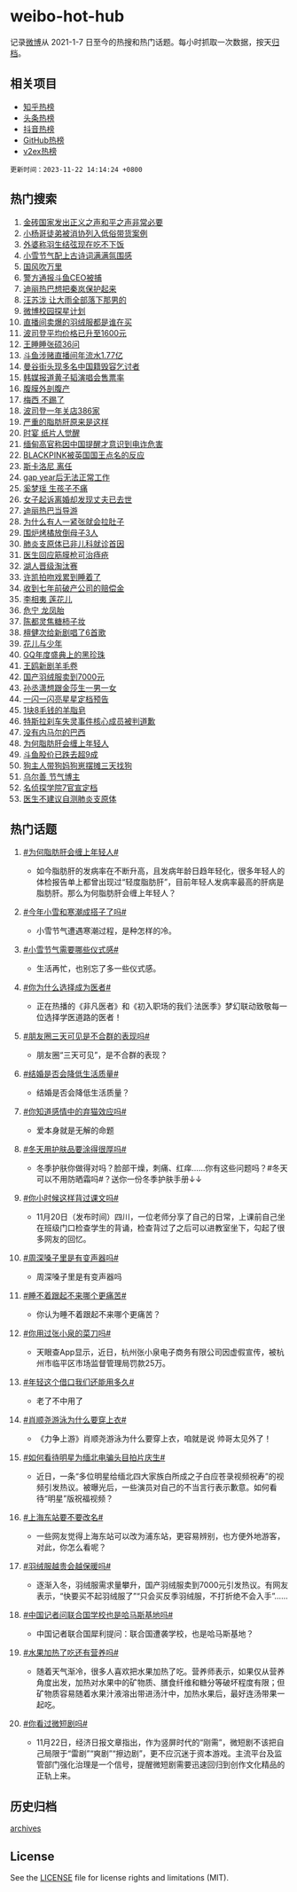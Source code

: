 # weibo-hot-hub

记录[微博](https://www.weibo.com)从 2021-1-7 日至今的热搜和热门话题。每小时抓取一次数据，按天[归档](archives)。

## 相关项目

- [知乎热榜](https://github.com/lonnyzhang423/zhihu-hot-hub)
- [头条热榜](https://github.com/lonnyzhang423/toutiao-hot-hub)
- [抖音热榜](https://github.com/lonnyzhang423/douyin-hot-hub)
- [GitHub热榜](https://github.com/lonnyzhang423/github-hot-hub)
- [v2ex热榜](https://github.com/lonnyzhang423/v2ex-hot-hub)


`更新时间：2023-11-22 14:14:24 +0800`

## 热门搜索

1. [金砖国家发出正义之声和平之声非常必要](https://m.weibo.cn/search?containerid=100103type%3D1%26t%3D10%26q%3D%23%E9%87%91%E7%A0%96%E5%9B%BD%E5%AE%B6%E5%8F%91%E5%87%BA%E6%AD%A3%E4%B9%89%E4%B9%8B%E5%A3%B0%E5%92%8C%E5%B9%B3%E4%B9%8B%E5%A3%B0%E9%9D%9E%E5%B8%B8%E5%BF%85%E8%A6%81%23&stream_entry_id=51&isnewpage=1&extparam=seat%3D1%26pos%3D0%26cate%3D10103%26dgr%3D0%26q%3D%2523%25E9%2587%2591%25E7%25A0%2596%25E5%259B%25BD%25E5%25AE%25B6%25E5%258F%2591%25E5%2587%25BA%25E6%25AD%25A3%25E4%25B9%2589%25E4%25B9%258B%25E5%25A3%25B0%25E5%2592%258C%25E5%25B9%25B3%25E4%25B9%258B%25E5%25A3%25B0%25E9%259D%259E%25E5%25B8%25B8%25E5%25BF%2585%25E8%25A6%2581%2523%26stream_entry_id%3D51%26filter_type%3Drealtimehot%26c_type%3D51%26display_time%3D1700633662%26pre_seqid%3D1700633662296021753111)
1. [小杨哥徒弟被消协列入低俗带货案例](https://m.weibo.cn/search?containerid=100103type%3D1%26t%3D10%26q%3D%23%E5%B0%8F%E6%9D%A8%E5%93%A5%E5%BE%92%E5%BC%9F%E8%A2%AB%E6%B6%88%E5%8D%8F%E5%88%97%E5%85%A5%E4%BD%8E%E4%BF%97%E5%B8%A6%E8%B4%A7%E6%A1%88%E4%BE%8B%23&stream_entry_id=31&isnewpage=1&extparam=seat%3D1%26lcate%3D5001%26dgr%3D0%26filter_type%3Drealtimehot%26band_rank%3D1%26flag%3D1%26q%3D%2523%25E5%25B0%258F%25E6%259D%25A8%25E5%2593%25A5%25E5%25BE%2592%25E5%25BC%259F%25E8%25A2%25AB%25E6%25B6%2588%25E5%258D%258F%25E5%2588%2597%25E5%2585%25A5%25E4%25BD%258E%25E4%25BF%2597%25E5%25B8%25A6%25E8%25B4%25A7%25E6%25A1%2588%25E4%25BE%258B%2523%26pos%3D0%26cate%3D5001%26stream_entry_id%3D31%26realpos%3D1%26c_type%3D31%26display_time%3D1700633662%26pre_seqid%3D1700633662296021753111)
1. [外婆称羽生结弦现在吃不下饭](https://m.weibo.cn/search?containerid=100103type%3D1%26t%3D10%26q%3D%23%E5%A4%96%E5%A9%86%E7%A7%B0%E7%BE%BD%E7%94%9F%E7%BB%93%E5%BC%A6%E7%8E%B0%E5%9C%A8%E5%90%83%E4%B8%8D%E4%B8%8B%E9%A5%AD%23&stream_entry_id=31&isnewpage=1&extparam=seat%3D1%26lcate%3D5001%26dgr%3D0%26filter_type%3Drealtimehot%26band_rank%3D2%26flag%3D1%26q%3D%2523%25E5%25A4%2596%25E5%25A9%2586%25E7%25A7%25B0%25E7%25BE%25BD%25E7%2594%259F%25E7%25BB%2593%25E5%25BC%25A6%25E7%258E%25B0%25E5%259C%25A8%25E5%2590%2583%25E4%25B8%258D%25E4%25B8%258B%25E9%25A5%25AD%2523%26pos%3D1%26cate%3D5001%26stream_entry_id%3D31%26realpos%3D2%26c_type%3D31%26display_time%3D1700633662%26pre_seqid%3D1700633662296021753111)
1. [小雪节气配上古诗词满满氛围感](https://m.weibo.cn/search?containerid=100103type%3D1%26t%3D10%26q%3D%23%E5%B0%8F%E9%9B%AA%E8%8A%82%E6%B0%94%E9%85%8D%E4%B8%8A%E5%8F%A4%E8%AF%97%E8%AF%8D%E6%BB%A1%E6%BB%A1%E6%B0%9B%E5%9B%B4%E6%84%9F%23&stream_entry_id=31&isnewpage=1&extparam=seat%3D1%26lcate%3D5001%26dgr%3D0%26filter_type%3Drealtimehot%26band_rank%3D3%26flag%3D0%26q%3D%2523%25E5%25B0%258F%25E9%259B%25AA%25E8%258A%2582%25E6%25B0%2594%25E9%2585%258D%25E4%25B8%258A%25E5%258F%25A4%25E8%25AF%2597%25E8%25AF%258D%25E6%25BB%25A1%25E6%25BB%25A1%25E6%25B0%259B%25E5%259B%25B4%25E6%2584%259F%2523%26pos%3D2%26cate%3D5001%26stream_entry_id%3D31%26realpos%3D3%26c_type%3D31%26display_time%3D1700633662%26pre_seqid%3D1700633662296021753111)
1. [国风吹万里](https://m.weibo.cn/search?containerid=100103type%3D1%26t%3D10%26q%3D%23%E5%9B%BD%E9%A3%8E%E5%90%B9%E4%B8%87%E9%87%8C%23&stream_entry_id=31&isnewpage=1&extparam=seat%3D1%26lcate%3D5001%26dgr%3D0%26band_rank%3D4%26q%3D%2523%25E5%259B%25BD%25E9%25A3%258E%25E5%2590%25B9%25E4%25B8%2587%25E9%2587%258C%2523%26is_ad_pos%3D1%26pos%3D3%26adid%3D212127%26cate%3D5001%26stream_entry_id%3D31%26filter_type%3Drealtimehot%26c_type%3D31%26display_time%3D1700633662%26pre_seqid%3D1700633662296021753111)
1. [警方通报斗鱼CEO被捕](https://m.weibo.cn/search?containerid=100103type%3D1%26t%3D10%26q%3D%23%E8%AD%A6%E6%96%B9%E9%80%9A%E6%8A%A5%E6%96%97%E9%B1%BCCEO%E8%A2%AB%E6%8D%95%23&stream_entry_id=31&isnewpage=1&extparam=seat%3D1%26lcate%3D5001%26dgr%3D0%26filter_type%3Drealtimehot%26band_rank%3D4%26flag%3D1%26q%3D%2523%25E8%25AD%25A6%25E6%2596%25B9%25E9%2580%259A%25E6%258A%25A5%25E6%2596%2597%25E9%25B1%25BCCEO%25E8%25A2%25AB%25E6%258D%2595%2523%26pos%3D4%26cate%3D5001%26stream_entry_id%3D31%26realpos%3D4%26c_type%3D31%26display_time%3D1700633662%26pre_seqid%3D1700633662296021753111)
1. [迪丽热巴想把秦岚保护起来](https://m.weibo.cn/search?containerid=100103type%3D1%26t%3D10%26q%3D%23%E8%BF%AA%E4%B8%BD%E7%83%AD%E5%B7%B4%E6%83%B3%E6%8A%8A%E7%A7%A6%E5%B2%9A%E4%BF%9D%E6%8A%A4%E8%B5%B7%E6%9D%A5%23&stream_entry_id=31&isnewpage=1&extparam=seat%3D1%26lcate%3D5001%26dgr%3D0%26filter_type%3Drealtimehot%26band_rank%3D5%26flag%3D1%26q%3D%2523%25E8%25BF%25AA%25E4%25B8%25BD%25E7%2583%25AD%25E5%25B7%25B4%25E6%2583%25B3%25E6%258A%258A%25E7%25A7%25A6%25E5%25B2%259A%25E4%25BF%259D%25E6%258A%25A4%25E8%25B5%25B7%25E6%259D%25A5%2523%26pos%3D5%26cate%3D5001%26stream_entry_id%3D31%26realpos%3D5%26c_type%3D31%26display_time%3D1700633662%26pre_seqid%3D1700633662296021753111)
1. [汪苏泷 让大雨全部落下那男的](https://m.weibo.cn/search?containerid=100103type%3D1%26t%3D10%26q%3D%E6%B1%AA%E8%8B%8F%E6%B3%B7+%E8%AE%A9%E5%A4%A7%E9%9B%A8%E5%85%A8%E9%83%A8%E8%90%BD%E4%B8%8B%E9%82%A3%E7%94%B7%E7%9A%84&stream_entry_id=31&isnewpage=1&extparam=seat%3D1%26lcate%3D5001%26dgr%3D0%26filter_type%3Drealtimehot%26band_rank%3D6%26flag%3D1%26q%3D%25E6%25B1%25AA%25E8%258B%258F%25E6%25B3%25B7%2520%25E8%25AE%25A9%25E5%25A4%25A7%25E9%259B%25A8%25E5%2585%25A8%25E9%2583%25A8%25E8%2590%25BD%25E4%25B8%258B%25E9%2582%25A3%25E7%2594%25B7%25E7%259A%2584%26pos%3D6%26cate%3D5001%26stream_entry_id%3D31%26realpos%3D6%26c_type%3D31%26display_time%3D1700633662%26pre_seqid%3D1700633662296021753111)
1. [微博校园探星计划](https://m.weibo.cn/search?containerid=100103type%3D1%26t%3D10%26q%3D%23%E5%BE%AE%E5%8D%9A%E6%A0%A1%E5%9B%AD%E6%8E%A2%E6%98%9F%E8%AE%A1%E5%88%92%23&stream_entry_id=31&isnewpage=1&extparam=seat%3D1%26lcate%3D5001%26dgr%3D0%26band_rank%3D7%26q%3D%2523%25E5%25BE%25AE%25E5%258D%259A%25E6%25A0%25A1%25E5%259B%25AD%25E6%258E%25A2%25E6%2598%259F%25E8%25AE%25A1%25E5%2588%2592%2523%26is_ad_pos%3D1%26pos%3D7%26adid%3D212168%26cate%3D5001%26stream_entry_id%3D31%26filter_type%3Drealtimehot%26c_type%3D31%26display_time%3D1700633662%26pre_seqid%3D1700633662296021753111)
1. [直播间卖爆的羽绒服都是谁在买](https://m.weibo.cn/search?containerid=100103type%3D1%26t%3D10%26q%3D%23%E7%9B%B4%E6%92%AD%E9%97%B4%E5%8D%96%E7%88%86%E7%9A%84%E7%BE%BD%E7%BB%92%E6%9C%8D%E9%83%BD%E6%98%AF%E8%B0%81%E5%9C%A8%E4%B9%B0%23&stream_entry_id=31&isnewpage=1&extparam=seat%3D1%26lcate%3D5001%26dgr%3D0%26filter_type%3Drealtimehot%26band_rank%3D7%26flag%3D1%26q%3D%2523%25E7%259B%25B4%25E6%2592%25AD%25E9%2597%25B4%25E5%258D%2596%25E7%2588%2586%25E7%259A%2584%25E7%25BE%25BD%25E7%25BB%2592%25E6%259C%258D%25E9%2583%25BD%25E6%2598%25AF%25E8%25B0%2581%25E5%259C%25A8%25E4%25B9%25B0%2523%26pos%3D8%26cate%3D5001%26stream_entry_id%3D31%26realpos%3D7%26c_type%3D31%26display_time%3D1700633662%26pre_seqid%3D1700633662296021753111)
1. [波司登平均价格已升至1600元](https://m.weibo.cn/search?containerid=100103type%3D1%26t%3D10%26q%3D%23%E6%B3%A2%E5%8F%B8%E7%99%BB%E5%B9%B3%E5%9D%87%E4%BB%B7%E6%A0%BC%E5%B7%B2%E5%8D%87%E8%87%B31600%E5%85%83%23&stream_entry_id=31&isnewpage=1&extparam=seat%3D1%26lcate%3D5001%26dgr%3D0%26filter_type%3Drealtimehot%26band_rank%3D8%26flag%3D0%26q%3D%2523%25E6%25B3%25A2%25E5%258F%25B8%25E7%2599%25BB%25E5%25B9%25B3%25E5%259D%2587%25E4%25BB%25B7%25E6%25A0%25BC%25E5%25B7%25B2%25E5%258D%2587%25E8%2587%25B31600%25E5%2585%2583%2523%26pos%3D9%26cate%3D5001%26stream_entry_id%3D31%26realpos%3D8%26c_type%3D31%26display_time%3D1700633662%26pre_seqid%3D1700633662296021753111)
1. [王睡睡张硕36问](https://m.weibo.cn/search?containerid=100103type%3D1%26t%3D10%26q%3D%E7%8E%8B%E7%9D%A1%E7%9D%A1%E5%BC%A0%E7%A1%9536%E9%97%AE&stream_entry_id=31&isnewpage=1&extparam=seat%3D1%26lcate%3D5001%26dgr%3D0%26filter_type%3Drealtimehot%26band_rank%3D9%26flag%3D1%26q%3D%25E7%258E%258B%25E7%259D%25A1%25E7%259D%25A1%25E5%25BC%25A0%25E7%25A1%259536%25E9%2597%25AE%26pos%3D10%26cate%3D5001%26stream_entry_id%3D31%26realpos%3D9%26c_type%3D31%26display_time%3D1700633662%26pre_seqid%3D1700633662296021753111)
1. [斗鱼涉赌直播间年流水1.77亿](https://m.weibo.cn/search?containerid=100103type%3D1%26t%3D10%26q%3D%23%E6%96%97%E9%B1%BC%E6%B6%89%E8%B5%8C%E7%9B%B4%E6%92%AD%E9%97%B4%E5%B9%B4%E6%B5%81%E6%B0%B41.77%E4%BA%BF%23&stream_entry_id=31&isnewpage=1&extparam=seat%3D1%26lcate%3D5001%26dgr%3D0%26filter_type%3Drealtimehot%26band_rank%3D10%26flag%3D0%26q%3D%2523%25E6%2596%2597%25E9%25B1%25BC%25E6%25B6%2589%25E8%25B5%258C%25E7%259B%25B4%25E6%2592%25AD%25E9%2597%25B4%25E5%25B9%25B4%25E6%25B5%2581%25E6%25B0%25B41.77%25E4%25BA%25BF%2523%26pos%3D11%26cate%3D5001%26stream_entry_id%3D31%26realpos%3D10%26c_type%3D31%26display_time%3D1700633662%26pre_seqid%3D1700633662296021753111)
1. [曼谷街头现多名中国籍毁容乞讨者](https://m.weibo.cn/search?containerid=100103type%3D1%26t%3D10%26q%3D%23%E6%9B%BC%E8%B0%B7%E8%A1%97%E5%A4%B4%E7%8E%B0%E5%A4%9A%E5%90%8D%E4%B8%AD%E5%9B%BD%E7%B1%8D%E6%AF%81%E5%AE%B9%E4%B9%9E%E8%AE%A8%E8%80%85%23&stream_entry_id=31&isnewpage=1&extparam=seat%3D1%26lcate%3D5001%26dgr%3D0%26filter_type%3Drealtimehot%26band_rank%3D11%26flag%3D2%26q%3D%2523%25E6%259B%25BC%25E8%25B0%25B7%25E8%25A1%2597%25E5%25A4%25B4%25E7%258E%25B0%25E5%25A4%259A%25E5%2590%258D%25E4%25B8%25AD%25E5%259B%25BD%25E7%25B1%258D%25E6%25AF%2581%25E5%25AE%25B9%25E4%25B9%259E%25E8%25AE%25A8%25E8%2580%2585%2523%26pos%3D12%26cate%3D5001%26stream_entry_id%3D31%26realpos%3D11%26c_type%3D31%26display_time%3D1700633662%26pre_seqid%3D1700633662296021753111)
1. [韩媒报道黄子韬演唱会售票率](https://m.weibo.cn/search?containerid=100103type%3D1%26t%3D10%26q%3D%23%E9%9F%A9%E5%AA%92%E6%8A%A5%E9%81%93%E9%BB%84%E5%AD%90%E9%9F%AC%E6%BC%94%E5%94%B1%E4%BC%9A%E5%94%AE%E7%A5%A8%E7%8E%87%23&stream_entry_id=31&isnewpage=1&extparam=seat%3D1%26lcate%3D5001%26dgr%3D0%26filter_type%3Drealtimehot%26band_rank%3D12%26flag%3D1%26q%3D%2523%25E9%259F%25A9%25E5%25AA%2592%25E6%258A%25A5%25E9%2581%2593%25E9%25BB%2584%25E5%25AD%2590%25E9%259F%25AC%25E6%25BC%2594%25E5%2594%25B1%25E4%25BC%259A%25E5%2594%25AE%25E7%25A5%25A8%25E7%258E%2587%2523%26pos%3D13%26cate%3D5001%26stream_entry_id%3D31%26realpos%3D12%26c_type%3D31%26display_time%3D1700633662%26pre_seqid%3D1700633662296021753111)
1. [腹膜外剖腹产](https://m.weibo.cn/search?containerid=100103type%3D1%26t%3D10%26q%3D%E8%85%B9%E8%86%9C%E5%A4%96%E5%89%96%E8%85%B9%E4%BA%A7&stream_entry_id=31&isnewpage=1&extparam=seat%3D1%26lcate%3D5001%26dgr%3D0%26filter_type%3Drealtimehot%26band_rank%3D13%26flag%3D1%26q%3D%25E8%2585%25B9%25E8%2586%259C%25E5%25A4%2596%25E5%2589%2596%25E8%2585%25B9%25E4%25BA%25A7%26pos%3D14%26cate%3D5001%26stream_entry_id%3D31%26realpos%3D13%26c_type%3D31%26display_time%3D1700633662%26pre_seqid%3D1700633662296021753111)
1. [梅西 不踢了](https://m.weibo.cn/search?containerid=100103type%3D1%26t%3D10%26q%3D%E6%A2%85%E8%A5%BF+%E4%B8%8D%E8%B8%A2%E4%BA%86&stream_entry_id=31&isnewpage=1&extparam=seat%3D1%26lcate%3D5001%26dgr%3D0%26filter_type%3Drealtimehot%26band_rank%3D14%26flag%3D0%26q%3D%25E6%25A2%2585%25E8%25A5%25BF%2520%25E4%25B8%258D%25E8%25B8%25A2%25E4%25BA%2586%26pos%3D15%26cate%3D5001%26stream_entry_id%3D31%26realpos%3D14%26c_type%3D31%26display_time%3D1700633662%26pre_seqid%3D1700633662296021753111)
1. [波司登一年关店386家](https://m.weibo.cn/search?containerid=100103type%3D1%26t%3D10%26q%3D%23%E6%B3%A2%E5%8F%B8%E7%99%BB%E4%B8%80%E5%B9%B4%E5%85%B3%E5%BA%97386%E5%AE%B6%23&stream_entry_id=31&isnewpage=1&extparam=seat%3D1%26lcate%3D5001%26dgr%3D0%26filter_type%3Drealtimehot%26band_rank%3D15%26flag%3D1%26q%3D%2523%25E6%25B3%25A2%25E5%258F%25B8%25E7%2599%25BB%25E4%25B8%2580%25E5%25B9%25B4%25E5%2585%25B3%25E5%25BA%2597386%25E5%25AE%25B6%2523%26pos%3D16%26cate%3D5001%26stream_entry_id%3D31%26realpos%3D15%26c_type%3D31%26display_time%3D1700633662%26pre_seqid%3D1700633662296021753111)
1. [严重的脂肪肝原来是这样](https://m.weibo.cn/search?containerid=100103type%3D1%26t%3D10%26q%3D%E4%B8%A5%E9%87%8D%E7%9A%84%E8%84%82%E8%82%AA%E8%82%9D%E5%8E%9F%E6%9D%A5%E6%98%AF%E8%BF%99%E6%A0%B7&stream_entry_id=31&isnewpage=1&extparam=seat%3D1%26lcate%3D5001%26dgr%3D0%26filter_type%3Drealtimehot%26band_rank%3D16%26flag%3D0%26q%3D%25E4%25B8%25A5%25E9%2587%258D%25E7%259A%2584%25E8%2584%2582%25E8%2582%25AA%25E8%2582%259D%25E5%258E%259F%25E6%259D%25A5%25E6%2598%25AF%25E8%25BF%2599%25E6%25A0%25B7%26pos%3D17%26cate%3D5001%26stream_entry_id%3D31%26realpos%3D16%26c_type%3D31%26display_time%3D1700633662%26pre_seqid%3D1700633662296021753111)
1. [时宴 纸片人觉醒](https://m.weibo.cn/search?containerid=100103type%3D1%26t%3D10%26q%3D%E6%97%B6%E5%AE%B4+%E7%BA%B8%E7%89%87%E4%BA%BA%E8%A7%89%E9%86%92&stream_entry_id=31&isnewpage=1&extparam=seat%3D1%26lcate%3D5001%26dgr%3D0%26filter_type%3Drealtimehot%26band_rank%3D17%26flag%3D1%26q%3D%25E6%2597%25B6%25E5%25AE%25B4%2520%25E7%25BA%25B8%25E7%2589%2587%25E4%25BA%25BA%25E8%25A7%2589%25E9%2586%2592%26pos%3D18%26cate%3D5001%26stream_entry_id%3D31%26realpos%3D17%26c_type%3D31%26display_time%3D1700633662%26pre_seqid%3D1700633662296021753111)
1. [缅甸高官称因中国提醒才意识到电诈危害](https://m.weibo.cn/search?containerid=100103type%3D1%26t%3D10%26q%3D%23%E7%BC%85%E7%94%B8%E9%AB%98%E5%AE%98%E7%A7%B0%E5%9B%A0%E4%B8%AD%E5%9B%BD%E6%8F%90%E9%86%92%E6%89%8D%E6%84%8F%E8%AF%86%E5%88%B0%E7%94%B5%E8%AF%88%E5%8D%B1%E5%AE%B3%23&stream_entry_id=31&isnewpage=1&extparam=seat%3D1%26lcate%3D5001%26dgr%3D0%26filter_type%3Drealtimehot%26band_rank%3D18%26flag%3D1%26q%3D%2523%25E7%25BC%2585%25E7%2594%25B8%25E9%25AB%2598%25E5%25AE%2598%25E7%25A7%25B0%25E5%259B%25A0%25E4%25B8%25AD%25E5%259B%25BD%25E6%258F%2590%25E9%2586%2592%25E6%2589%258D%25E6%2584%258F%25E8%25AF%2586%25E5%2588%25B0%25E7%2594%25B5%25E8%25AF%2588%25E5%258D%25B1%25E5%25AE%25B3%2523%26pos%3D19%26cate%3D5001%26stream_entry_id%3D31%26realpos%3D18%26c_type%3D31%26display_time%3D1700633662%26pre_seqid%3D1700633662296021753111)
1. [BLACKPINK被英国国王点名的反应](https://m.weibo.cn/search?containerid=100103type%3D1%26t%3D10%26q%3D%23BLACKPINK%E8%A2%AB%E8%8B%B1%E5%9B%BD%E5%9B%BD%E7%8E%8B%E7%82%B9%E5%90%8D%E7%9A%84%E5%8F%8D%E5%BA%94%23&stream_entry_id=31&isnewpage=1&extparam=seat%3D1%26lcate%3D5001%26dgr%3D0%26filter_type%3Drealtimehot%26band_rank%3D19%26flag%3D1%26q%3D%2523BLACKPINK%25E8%25A2%25AB%25E8%258B%25B1%25E5%259B%25BD%25E5%259B%25BD%25E7%258E%258B%25E7%2582%25B9%25E5%2590%258D%25E7%259A%2584%25E5%258F%258D%25E5%25BA%2594%2523%26pos%3D20%26cate%3D5001%26stream_entry_id%3D31%26realpos%3D19%26c_type%3D31%26display_time%3D1700633662%26pre_seqid%3D1700633662296021753111)
1. [斯卡洛尼 离任](https://m.weibo.cn/search?containerid=100103type%3D1%26t%3D10%26q%3D%E6%96%AF%E5%8D%A1%E6%B4%9B%E5%B0%BC+%E7%A6%BB%E4%BB%BB&stream_entry_id=31&isnewpage=1&extparam=seat%3D1%26lcate%3D5001%26dgr%3D0%26filter_type%3Drealtimehot%26band_rank%3D20%26flag%3D1%26q%3D%25E6%2596%25AF%25E5%258D%25A1%25E6%25B4%259B%25E5%25B0%25BC%2520%25E7%25A6%25BB%25E4%25BB%25BB%26pos%3D21%26cate%3D5001%26stream_entry_id%3D31%26realpos%3D20%26c_type%3D31%26display_time%3D1700633662%26pre_seqid%3D1700633662296021753111)
1. [gap year后无法正常工作](https://m.weibo.cn/search?containerid=100103type%3D1%26t%3D10%26q%3Dgap+year%E5%90%8E%E6%97%A0%E6%B3%95%E6%AD%A3%E5%B8%B8%E5%B7%A5%E4%BD%9C&stream_entry_id=31&isnewpage=1&extparam=seat%3D1%26lcate%3D5001%26dgr%3D0%26filter_type%3Drealtimehot%26band_rank%3D21%26flag%3D1%26q%3Dgap%2520year%25E5%2590%258E%25E6%2597%25A0%25E6%25B3%2595%25E6%25AD%25A3%25E5%25B8%25B8%25E5%25B7%25A5%25E4%25BD%259C%26pos%3D22%26cate%3D5001%26stream_entry_id%3D31%26realpos%3D21%26c_type%3D31%26display_time%3D1700633662%26pre_seqid%3D1700633662296021753111)
1. [奚梦瑶 生孩子不痛](https://m.weibo.cn/search?containerid=100103type%3D1%26t%3D10%26q%3D%E5%A5%9A%E6%A2%A6%E7%91%B6+%E7%94%9F%E5%AD%A9%E5%AD%90%E4%B8%8D%E7%97%9B&stream_entry_id=31&isnewpage=1&extparam=seat%3D1%26lcate%3D5001%26dgr%3D0%26filter_type%3Drealtimehot%26band_rank%3D22%26flag%3D0%26q%3D%25E5%25A5%259A%25E6%25A2%25A6%25E7%2591%25B6%2520%25E7%2594%259F%25E5%25AD%25A9%25E5%25AD%2590%25E4%25B8%258D%25E7%2597%259B%26pos%3D23%26cate%3D5001%26stream_entry_id%3D31%26realpos%3D22%26c_type%3D31%26display_time%3D1700633662%26pre_seqid%3D1700633662296021753111)
1. [女子起诉离婚却发现丈夫已去世](https://m.weibo.cn/search?containerid=100103type%3D1%26t%3D10%26q%3D%23%E5%A5%B3%E5%AD%90%E8%B5%B7%E8%AF%89%E7%A6%BB%E5%A9%9A%E5%8D%B4%E5%8F%91%E7%8E%B0%E4%B8%88%E5%A4%AB%E5%B7%B2%E5%8E%BB%E4%B8%96%23&stream_entry_id=31&isnewpage=1&extparam=seat%3D1%26lcate%3D5001%26dgr%3D0%26filter_type%3Drealtimehot%26band_rank%3D23%26flag%3D0%26q%3D%2523%25E5%25A5%25B3%25E5%25AD%2590%25E8%25B5%25B7%25E8%25AF%2589%25E7%25A6%25BB%25E5%25A9%259A%25E5%258D%25B4%25E5%258F%2591%25E7%258E%25B0%25E4%25B8%2588%25E5%25A4%25AB%25E5%25B7%25B2%25E5%258E%25BB%25E4%25B8%2596%2523%26pos%3D24%26cate%3D5001%26stream_entry_id%3D31%26realpos%3D23%26c_type%3D31%26display_time%3D1700633662%26pre_seqid%3D1700633662296021753111)
1. [迪丽热巴当导游](https://m.weibo.cn/search?containerid=100103type%3D1%26t%3D10%26q%3D%23%E8%BF%AA%E4%B8%BD%E7%83%AD%E5%B7%B4%E5%BD%93%E5%AF%BC%E6%B8%B8%23&stream_entry_id=31&isnewpage=1&extparam=seat%3D1%26lcate%3D5001%26dgr%3D0%26filter_type%3Drealtimehot%26band_rank%3D24%26flag%3D0%26q%3D%2523%25E8%25BF%25AA%25E4%25B8%25BD%25E7%2583%25AD%25E5%25B7%25B4%25E5%25BD%2593%25E5%25AF%25BC%25E6%25B8%25B8%2523%26pos%3D25%26cate%3D5001%26stream_entry_id%3D31%26realpos%3D24%26c_type%3D31%26display_time%3D1700633662%26pre_seqid%3D1700633662296021753111)
1. [为什么有人一紧张就会拉肚子](https://m.weibo.cn/search?containerid=100103type%3D1%26t%3D10%26q%3D%E4%B8%BA%E4%BB%80%E4%B9%88%E6%9C%89%E4%BA%BA%E4%B8%80%E7%B4%A7%E5%BC%A0%E5%B0%B1%E4%BC%9A%E6%8B%89%E8%82%9A%E5%AD%90&stream_entry_id=31&isnewpage=1&extparam=seat%3D1%26lcate%3D5001%26dgr%3D0%26filter_type%3Drealtimehot%26band_rank%3D25%26flag%3D1%26q%3D%25E4%25B8%25BA%25E4%25BB%2580%25E4%25B9%2588%25E6%259C%2589%25E4%25BA%25BA%25E4%25B8%2580%25E7%25B4%25A7%25E5%25BC%25A0%25E5%25B0%25B1%25E4%25BC%259A%25E6%258B%2589%25E8%2582%259A%25E5%25AD%2590%26pos%3D26%26cate%3D5001%26stream_entry_id%3D31%26realpos%3D25%26c_type%3D31%26display_time%3D1700633662%26pre_seqid%3D1700633662296021753111)
1. [围炉烤橘放倒母子3人](https://m.weibo.cn/search?containerid=100103type%3D1%26t%3D10%26q%3D%23%E5%9B%B4%E7%82%89%E7%83%A4%E6%A9%98%E6%94%BE%E5%80%92%E6%AF%8D%E5%AD%903%E4%BA%BA%23&stream_entry_id=31&isnewpage=1&extparam=seat%3D1%26lcate%3D5001%26dgr%3D0%26filter_type%3Drealtimehot%26band_rank%3D26%26flag%3D0%26q%3D%2523%25E5%259B%25B4%25E7%2582%2589%25E7%2583%25A4%25E6%25A9%2598%25E6%2594%25BE%25E5%2580%2592%25E6%25AF%258D%25E5%25AD%25903%25E4%25BA%25BA%2523%26pos%3D27%26cate%3D5001%26stream_entry_id%3D31%26realpos%3D26%26c_type%3D31%26display_time%3D1700633662%26pre_seqid%3D1700633662296021753111)
1. [肺炎支原体已非儿科就诊首因](https://m.weibo.cn/search?containerid=100103type%3D1%26t%3D10%26q%3D%23%E8%82%BA%E7%82%8E%E6%94%AF%E5%8E%9F%E4%BD%93%E5%B7%B2%E9%9D%9E%E5%84%BF%E7%A7%91%E5%B0%B1%E8%AF%8A%E9%A6%96%E5%9B%A0%23&stream_entry_id=31&isnewpage=1&extparam=seat%3D1%26lcate%3D5001%26dgr%3D0%26filter_type%3Drealtimehot%26band_rank%3D27%26flag%3D0%26q%3D%2523%25E8%2582%25BA%25E7%2582%258E%25E6%2594%25AF%25E5%258E%259F%25E4%25BD%2593%25E5%25B7%25B2%25E9%259D%259E%25E5%2584%25BF%25E7%25A7%2591%25E5%25B0%25B1%25E8%25AF%258A%25E9%25A6%2596%25E5%259B%25A0%2523%26pos%3D28%26cate%3D5001%26stream_entry_id%3D31%26realpos%3D27%26c_type%3D31%26display_time%3D1700633662%26pre_seqid%3D1700633662296021753111)
1. [医生回应筋膜枪可治痔疮](https://m.weibo.cn/search?containerid=100103type%3D1%26t%3D10%26q%3D%23%E5%8C%BB%E7%94%9F%E5%9B%9E%E5%BA%94%E7%AD%8B%E8%86%9C%E6%9E%AA%E5%8F%AF%E6%B2%BB%E7%97%94%E7%96%AE%23&stream_entry_id=31&isnewpage=1&extparam=seat%3D1%26lcate%3D5001%26dgr%3D0%26filter_type%3Drealtimehot%26band_rank%3D28%26flag%3D1%26q%3D%2523%25E5%258C%25BB%25E7%2594%259F%25E5%259B%259E%25E5%25BA%2594%25E7%25AD%258B%25E8%2586%259C%25E6%259E%25AA%25E5%258F%25AF%25E6%25B2%25BB%25E7%2597%2594%25E7%2596%25AE%2523%26pos%3D29%26cate%3D5001%26stream_entry_id%3D31%26realpos%3D28%26c_type%3D31%26display_time%3D1700633662%26pre_seqid%3D1700633662296021753111)
1. [湖人晋级淘汰赛](https://m.weibo.cn/search?containerid=100103type%3D1%26t%3D10%26q%3D%23%E6%B9%96%E4%BA%BA%E6%99%8B%E7%BA%A7%E6%B7%98%E6%B1%B0%E8%B5%9B%23&stream_entry_id=31&isnewpage=1&extparam=seat%3D1%26lcate%3D5001%26dgr%3D0%26filter_type%3Drealtimehot%26band_rank%3D29%26flag%3D1%26q%3D%2523%25E6%25B9%2596%25E4%25BA%25BA%25E6%2599%258B%25E7%25BA%25A7%25E6%25B7%2598%25E6%25B1%25B0%25E8%25B5%259B%2523%26pos%3D30%26cate%3D5001%26stream_entry_id%3D31%26realpos%3D29%26c_type%3D31%26display_time%3D1700633662%26pre_seqid%3D1700633662296021753111)
1. [许凯拍吻戏累到睡着了](https://m.weibo.cn/search?containerid=100103type%3D1%26t%3D10%26q%3D%23%E8%AE%B8%E5%87%AF%E6%8B%8D%E5%90%BB%E6%88%8F%E7%B4%AF%E5%88%B0%E7%9D%A1%E7%9D%80%E4%BA%86%23&stream_entry_id=31&isnewpage=1&extparam=seat%3D1%26lcate%3D5001%26dgr%3D0%26filter_type%3Drealtimehot%26band_rank%3D30%26flag%3D0%26q%3D%2523%25E8%25AE%25B8%25E5%2587%25AF%25E6%258B%258D%25E5%2590%25BB%25E6%2588%258F%25E7%25B4%25AF%25E5%2588%25B0%25E7%259D%25A1%25E7%259D%2580%25E4%25BA%2586%2523%26pos%3D31%26cate%3D5001%26stream_entry_id%3D31%26realpos%3D30%26c_type%3D31%26display_time%3D1700633662%26pre_seqid%3D1700633662296021753111)
1. [收到七年前破产公司的赔偿金](https://m.weibo.cn/search?containerid=100103type%3D1%26t%3D10%26q%3D%E6%94%B6%E5%88%B0%E4%B8%83%E5%B9%B4%E5%89%8D%E7%A0%B4%E4%BA%A7%E5%85%AC%E5%8F%B8%E7%9A%84%E8%B5%94%E5%81%BF%E9%87%91&stream_entry_id=31&isnewpage=1&extparam=seat%3D1%26lcate%3D5001%26dgr%3D0%26filter_type%3Drealtimehot%26band_rank%3D31%26flag%3D1%26q%3D%25E6%2594%25B6%25E5%2588%25B0%25E4%25B8%2583%25E5%25B9%25B4%25E5%2589%258D%25E7%25A0%25B4%25E4%25BA%25A7%25E5%2585%25AC%25E5%258F%25B8%25E7%259A%2584%25E8%25B5%2594%25E5%2581%25BF%25E9%2587%2591%26pos%3D32%26cate%3D5001%26stream_entry_id%3D31%26realpos%3D31%26c_type%3D31%26display_time%3D1700633662%26pre_seqid%3D1700633662296021753111)
1. [李相夷 莲花儿](https://m.weibo.cn/search?containerid=100103type%3D1%26t%3D10%26q%3D%E6%9D%8E%E7%9B%B8%E5%A4%B7+%E8%8E%B2%E8%8A%B1%E5%84%BF&stream_entry_id=31&isnewpage=1&extparam=seat%3D1%26lcate%3D5001%26dgr%3D0%26filter_type%3Drealtimehot%26band_rank%3D32%26flag%3D1%26q%3D%25E6%259D%258E%25E7%259B%25B8%25E5%25A4%25B7%2520%25E8%258E%25B2%25E8%258A%25B1%25E5%2584%25BF%26pos%3D33%26cate%3D5001%26stream_entry_id%3D31%26realpos%3D32%26c_type%3D31%26display_time%3D1700633662%26pre_seqid%3D1700633662296021753111)
1. [危宁 龙凤胎](https://m.weibo.cn/search?containerid=100103type%3D1%26t%3D10%26q%3D%E5%8D%B1%E5%AE%81+%E9%BE%99%E5%87%A4%E8%83%8E&stream_entry_id=31&isnewpage=1&extparam=seat%3D1%26lcate%3D5001%26dgr%3D0%26filter_type%3Drealtimehot%26band_rank%3D33%26flag%3D0%26q%3D%25E5%258D%25B1%25E5%25AE%2581%2520%25E9%25BE%2599%25E5%2587%25A4%25E8%2583%258E%26pos%3D34%26cate%3D5001%26stream_entry_id%3D31%26realpos%3D33%26c_type%3D31%26display_time%3D1700633662%26pre_seqid%3D1700633662296021753111)
1. [陈都灵焦糖柿子妆](https://m.weibo.cn/search?containerid=100103type%3D1%26t%3D10%26q%3D%23%E9%99%88%E9%83%BD%E7%81%B5%E7%84%A6%E7%B3%96%E6%9F%BF%E5%AD%90%E5%A6%86%23&stream_entry_id=31&isnewpage=1&extparam=seat%3D1%26lcate%3D5001%26dgr%3D0%26filter_type%3Drealtimehot%26band_rank%3D34%26flag%3D0%26q%3D%2523%25E9%2599%2588%25E9%2583%25BD%25E7%2581%25B5%25E7%2584%25A6%25E7%25B3%2596%25E6%259F%25BF%25E5%25AD%2590%25E5%25A6%2586%2523%26pos%3D35%26cate%3D5001%26stream_entry_id%3D31%26realpos%3D34%26c_type%3D31%26display_time%3D1700633662%26pre_seqid%3D1700633662296021753111)
1. [檀健次给新剧唱了6首歌](https://m.weibo.cn/search?containerid=100103type%3D1%26t%3D10%26q%3D%23%E6%AA%80%E5%81%A5%E6%AC%A1%E7%BB%99%E6%96%B0%E5%89%A7%E5%94%B1%E4%BA%866%E9%A6%96%E6%AD%8C%23&stream_entry_id=31&isnewpage=1&extparam=seat%3D1%26lcate%3D5001%26dgr%3D0%26filter_type%3Drealtimehot%26band_rank%3D35%26flag%3D1%26q%3D%2523%25E6%25AA%2580%25E5%2581%25A5%25E6%25AC%25A1%25E7%25BB%2599%25E6%2596%25B0%25E5%2589%25A7%25E5%2594%25B1%25E4%25BA%25866%25E9%25A6%2596%25E6%25AD%258C%2523%26pos%3D36%26cate%3D5001%26stream_entry_id%3D31%26realpos%3D35%26c_type%3D31%26display_time%3D1700633662%26pre_seqid%3D1700633662296021753111)
1. [花儿与少年](https://m.weibo.cn/search?containerid=100103type%3D1%26t%3D10%26q%3D%E8%8A%B1%E5%84%BF%E4%B8%8E%E5%B0%91%E5%B9%B4&stream_entry_id=31&isnewpage=1&extparam=seat%3D1%26lcate%3D5001%26dgr%3D0%26filter_type%3Drealtimehot%26band_rank%3D36%26flag%3D1%26q%3D%25E8%258A%25B1%25E5%2584%25BF%25E4%25B8%258E%25E5%25B0%2591%25E5%25B9%25B4%26pos%3D37%26cate%3D5001%26stream_entry_id%3D31%26realpos%3D36%26c_type%3D31%26display_time%3D1700633662%26pre_seqid%3D1700633662296021753111)
1. [GQ年度盛典上的黑珍珠](https://m.weibo.cn/search?containerid=100103type%3D1%26t%3D10%26q%3DGQ%E5%B9%B4%E5%BA%A6%E7%9B%9B%E5%85%B8%E4%B8%8A%E7%9A%84%E9%BB%91%E7%8F%8D%E7%8F%A0&stream_entry_id=31&isnewpage=1&extparam=seat%3D1%26lcate%3D5001%26dgr%3D0%26filter_type%3Drealtimehot%26band_rank%3D37%26flag%3D1%26q%3DGQ%25E5%25B9%25B4%25E5%25BA%25A6%25E7%259B%259B%25E5%2585%25B8%25E4%25B8%258A%25E7%259A%2584%25E9%25BB%2591%25E7%258F%258D%25E7%258F%25A0%26pos%3D38%26cate%3D5001%26stream_entry_id%3D31%26realpos%3D37%26c_type%3D31%26display_time%3D1700633662%26pre_seqid%3D1700633662296021753111)
1. [王鸥新剧羊毛卷](https://m.weibo.cn/search?containerid=100103type%3D1%26t%3D10%26q%3D%23%E7%8E%8B%E9%B8%A5%E6%96%B0%E5%89%A7%E7%BE%8A%E6%AF%9B%E5%8D%B7%23&stream_entry_id=31&isnewpage=1&extparam=seat%3D1%26lcate%3D5001%26dgr%3D0%26filter_type%3Drealtimehot%26band_rank%3D38%26flag%3D1%26q%3D%2523%25E7%258E%258B%25E9%25B8%25A5%25E6%2596%25B0%25E5%2589%25A7%25E7%25BE%258A%25E6%25AF%259B%25E5%258D%25B7%2523%26pos%3D39%26cate%3D5001%26stream_entry_id%3D31%26realpos%3D38%26c_type%3D31%26display_time%3D1700633662%26pre_seqid%3D1700633662296021753111)
1. [国产羽绒服卖到7000元](https://m.weibo.cn/search?containerid=100103type%3D1%26t%3D10%26q%3D%23%E5%9B%BD%E4%BA%A7%E7%BE%BD%E7%BB%92%E6%9C%8D%E5%8D%96%E5%88%B07000%E5%85%83%23&stream_entry_id=31&isnewpage=1&extparam=seat%3D1%26lcate%3D5001%26dgr%3D0%26filter_type%3Drealtimehot%26band_rank%3D39%26flag%3D0%26q%3D%2523%25E5%259B%25BD%25E4%25BA%25A7%25E7%25BE%25BD%25E7%25BB%2592%25E6%259C%258D%25E5%258D%2596%25E5%2588%25B07000%25E5%2585%2583%2523%26pos%3D40%26cate%3D5001%26stream_entry_id%3D31%26realpos%3D39%26c_type%3D31%26display_time%3D1700633662%26pre_seqid%3D1700633662296021753111)
1. [孙丞潇想跟金莎生一男一女](https://m.weibo.cn/search?containerid=100103type%3D1%26t%3D10%26q%3D%23%E5%AD%99%E4%B8%9E%E6%BD%87%E6%83%B3%E8%B7%9F%E9%87%91%E8%8E%8E%E7%94%9F%E4%B8%80%E7%94%B7%E4%B8%80%E5%A5%B3%23&stream_entry_id=31&isnewpage=1&extparam=seat%3D1%26lcate%3D5001%26dgr%3D0%26filter_type%3Drealtimehot%26band_rank%3D40%26flag%3D1%26q%3D%2523%25E5%25AD%2599%25E4%25B8%259E%25E6%25BD%2587%25E6%2583%25B3%25E8%25B7%259F%25E9%2587%2591%25E8%258E%258E%25E7%2594%259F%25E4%25B8%2580%25E7%2594%25B7%25E4%25B8%2580%25E5%25A5%25B3%2523%26pos%3D41%26cate%3D5001%26stream_entry_id%3D31%26realpos%3D40%26c_type%3D31%26display_time%3D1700633662%26pre_seqid%3D1700633662296021753111)
1. [一闪一闪亮星星定档预告](https://m.weibo.cn/search?containerid=100103type%3D1%26t%3D10%26q%3D%23%E4%B8%80%E9%97%AA%E4%B8%80%E9%97%AA%E4%BA%AE%E6%98%9F%E6%98%9F%E5%AE%9A%E6%A1%A3%E9%A2%84%E5%91%8A%23&stream_entry_id=31&isnewpage=1&extparam=seat%3D1%26lcate%3D5001%26dgr%3D0%26filter_type%3Drealtimehot%26band_rank%3D41%26flag%3D0%26q%3D%2523%25E4%25B8%2580%25E9%2597%25AA%25E4%25B8%2580%25E9%2597%25AA%25E4%25BA%25AE%25E6%2598%259F%25E6%2598%259F%25E5%25AE%259A%25E6%25A1%25A3%25E9%25A2%2584%25E5%2591%258A%2523%26pos%3D42%26cate%3D5001%26stream_entry_id%3D31%26realpos%3D41%26c_type%3D31%26display_time%3D1700633662%26pre_seqid%3D1700633662296021753111)
1. [1块8毛钱的羊脂皂](https://m.weibo.cn/search?containerid=100103type%3D1%26t%3D10%26q%3D%231%E5%9D%978%E6%AF%9B%E9%92%B1%E7%9A%84%E7%BE%8A%E8%84%82%E7%9A%82%23&stream_entry_id=31&isnewpage=1&extparam=seat%3D1%26lcate%3D5001%26dgr%3D0%26filter_type%3Drealtimehot%26band_rank%3D42%26flag%3D0%26q%3D%25231%25E5%259D%25978%25E6%25AF%259B%25E9%2592%25B1%25E7%259A%2584%25E7%25BE%258A%25E8%2584%2582%25E7%259A%2582%2523%26pos%3D43%26cate%3D5001%26stream_entry_id%3D31%26realpos%3D42%26c_type%3D31%26display_time%3D1700633662%26pre_seqid%3D1700633662296021753111)
1. [特斯拉刹车失灵事件核心成员被判道歉](https://m.weibo.cn/search?containerid=100103type%3D1%26t%3D10%26q%3D%23%E7%89%B9%E6%96%AF%E6%8B%89%E5%88%B9%E8%BD%A6%E5%A4%B1%E7%81%B5%E4%BA%8B%E4%BB%B6%E6%A0%B8%E5%BF%83%E6%88%90%E5%91%98%E8%A2%AB%E5%88%A4%E9%81%93%E6%AD%89%23&stream_entry_id=31&isnewpage=1&extparam=seat%3D1%26lcate%3D5001%26dgr%3D0%26filter_type%3Drealtimehot%26band_rank%3D43%26flag%3D0%26q%3D%2523%25E7%2589%25B9%25E6%2596%25AF%25E6%258B%2589%25E5%2588%25B9%25E8%25BD%25A6%25E5%25A4%25B1%25E7%2581%25B5%25E4%25BA%258B%25E4%25BB%25B6%25E6%25A0%25B8%25E5%25BF%2583%25E6%2588%2590%25E5%2591%2598%25E8%25A2%25AB%25E5%2588%25A4%25E9%2581%2593%25E6%25AD%2589%2523%26pos%3D44%26cate%3D5001%26stream_entry_id%3D31%26realpos%3D43%26c_type%3D31%26display_time%3D1700633662%26pre_seqid%3D1700633662296021753111)
1. [没有内马尔的巴西](https://m.weibo.cn/search?containerid=100103type%3D1%26t%3D10%26q%3D%E6%B2%A1%E6%9C%89%E5%86%85%E9%A9%AC%E5%B0%94%E7%9A%84%E5%B7%B4%E8%A5%BF&stream_entry_id=31&isnewpage=1&extparam=seat%3D1%26lcate%3D5001%26dgr%3D0%26filter_type%3Drealtimehot%26band_rank%3D44%26flag%3D1%26q%3D%25E6%25B2%25A1%25E6%259C%2589%25E5%2586%2585%25E9%25A9%25AC%25E5%25B0%2594%25E7%259A%2584%25E5%25B7%25B4%25E8%25A5%25BF%26pos%3D45%26cate%3D5001%26stream_entry_id%3D31%26realpos%3D44%26c_type%3D31%26display_time%3D1700633662%26pre_seqid%3D1700633662296021753111)
1. [为何脂肪肝会缠上年轻人](https://m.weibo.cn/search?containerid=100103type%3D1%26t%3D10%26q%3D%23%E4%B8%BA%E4%BD%95%E8%84%82%E8%82%AA%E8%82%9D%E4%BC%9A%E7%BC%A0%E4%B8%8A%E5%B9%B4%E8%BD%BB%E4%BA%BA%23&stream_entry_id=31&isnewpage=1&extparam=seat%3D1%26lcate%3D5001%26dgr%3D0%26filter_type%3Drealtimehot%26band_rank%3D45%26flag%3D1%26q%3D%2523%25E4%25B8%25BA%25E4%25BD%2595%25E8%2584%2582%25E8%2582%25AA%25E8%2582%259D%25E4%25BC%259A%25E7%25BC%25A0%25E4%25B8%258A%25E5%25B9%25B4%25E8%25BD%25BB%25E4%25BA%25BA%2523%26pos%3D46%26cate%3D5001%26stream_entry_id%3D31%26realpos%3D45%26c_type%3D31%26display_time%3D1700633662%26pre_seqid%3D1700633662296021753111)
1. [斗鱼股价已跌去超9成](https://m.weibo.cn/search?containerid=100103type%3D1%26t%3D10%26q%3D%23%E6%96%97%E9%B1%BC%E8%82%A1%E4%BB%B7%E5%B7%B2%E8%B7%8C%E5%8E%BB%E8%B6%859%E6%88%90%23&stream_entry_id=31&isnewpage=1&extparam=seat%3D1%26lcate%3D5001%26dgr%3D0%26filter_type%3Drealtimehot%26band_rank%3D46%26flag%3D0%26q%3D%2523%25E6%2596%2597%25E9%25B1%25BC%25E8%2582%25A1%25E4%25BB%25B7%25E5%25B7%25B2%25E8%25B7%258C%25E5%258E%25BB%25E8%25B6%25859%25E6%2588%2590%2523%26pos%3D47%26cate%3D5001%26stream_entry_id%3D31%26realpos%3D46%26c_type%3D31%26display_time%3D1700633662%26pre_seqid%3D1700633662296021753111)
1. [狗主人带狗妈狗崽摆摊三天找狗](https://m.weibo.cn/search?containerid=100103type%3D1%26t%3D10%26q%3D%23%E7%8B%97%E4%B8%BB%E4%BA%BA%E5%B8%A6%E7%8B%97%E5%A6%88%E7%8B%97%E5%B4%BD%E6%91%86%E6%91%8A%E4%B8%89%E5%A4%A9%E6%89%BE%E7%8B%97%23&stream_entry_id=31&isnewpage=1&extparam=seat%3D1%26lcate%3D5001%26dgr%3D0%26filter_type%3Drealtimehot%26band_rank%3D47%26flag%3D0%26q%3D%2523%25E7%258B%2597%25E4%25B8%25BB%25E4%25BA%25BA%25E5%25B8%25A6%25E7%258B%2597%25E5%25A6%2588%25E7%258B%2597%25E5%25B4%25BD%25E6%2591%2586%25E6%2591%258A%25E4%25B8%2589%25E5%25A4%25A9%25E6%2589%25BE%25E7%258B%2597%2523%26pos%3D48%26cate%3D5001%26stream_entry_id%3D31%26realpos%3D47%26c_type%3D31%26display_time%3D1700633662%26pre_seqid%3D1700633662296021753111)
1. [乌尔善 节气博主](https://m.weibo.cn/search?containerid=100103type%3D1%26t%3D10%26q%3D%E4%B9%8C%E5%B0%94%E5%96%84+%E8%8A%82%E6%B0%94%E5%8D%9A%E4%B8%BB&stream_entry_id=31&isnewpage=1&extparam=seat%3D1%26lcate%3D5001%26dgr%3D0%26filter_type%3Drealtimehot%26band_rank%3D48%26flag%3D0%26q%3D%25E4%25B9%258C%25E5%25B0%2594%25E5%2596%2584%2520%25E8%258A%2582%25E6%25B0%2594%25E5%258D%259A%25E4%25B8%25BB%26pos%3D49%26cate%3D5001%26stream_entry_id%3D31%26realpos%3D48%26c_type%3D31%26display_time%3D1700633662%26pre_seqid%3D1700633662296021753111)
1. [名侦探学院7官宣定档](https://m.weibo.cn/search?containerid=100103type%3D1%26t%3D10%26q%3D%23%E5%90%8D%E4%BE%A6%E6%8E%A2%E5%AD%A6%E9%99%A27%E5%AE%98%E5%AE%A3%E5%AE%9A%E6%A1%A3%23&stream_entry_id=31&isnewpage=1&extparam=seat%3D1%26lcate%3D5001%26dgr%3D0%26filter_type%3Drealtimehot%26band_rank%3D49%26flag%3D0%26q%3D%2523%25E5%2590%258D%25E4%25BE%25A6%25E6%258E%25A2%25E5%25AD%25A6%25E9%2599%25A27%25E5%25AE%2598%25E5%25AE%25A3%25E5%25AE%259A%25E6%25A1%25A3%2523%26pos%3D50%26cate%3D5001%26stream_entry_id%3D31%26realpos%3D49%26c_type%3D31%26display_time%3D1700633662%26pre_seqid%3D1700633662296021753111)
1. [医生不建议自测肺炎支原体](https://m.weibo.cn/search?containerid=100103type%3D1%26t%3D10%26q%3D%23%E5%8C%BB%E7%94%9F%E4%B8%8D%E5%BB%BA%E8%AE%AE%E8%87%AA%E6%B5%8B%E8%82%BA%E7%82%8E%E6%94%AF%E5%8E%9F%E4%BD%93%23&stream_entry_id=31&isnewpage=1&extparam=seat%3D1%26lcate%3D5001%26dgr%3D0%26filter_type%3Drealtimehot%26band_rank%3D50%26flag%3D1%26q%3D%2523%25E5%258C%25BB%25E7%2594%259F%25E4%25B8%258D%25E5%25BB%25BA%25E8%25AE%25AE%25E8%2587%25AA%25E6%25B5%258B%25E8%2582%25BA%25E7%2582%258E%25E6%2594%25AF%25E5%258E%259F%25E4%25BD%2593%2523%26pos%3D51%26cate%3D5001%26stream_entry_id%3D31%26realpos%3D50%26c_type%3D31%26display_time%3D1700633662%26pre_seqid%3D1700633662296021753111)

## 热门话题

1. [#为何脂肪肝会缠上年轻人#](https://m.weibo.cn/search?containerid=231522type%3D1%26t%3D10%26q%3D%23%E4%B8%BA%E4%BD%95%E8%84%82%E8%82%AA%E8%82%9D%E4%BC%9A%E7%BC%A0%E4%B8%8A%E5%B9%B4%E8%BD%BB%E4%BA%BA%23&stream_entry_id=128&isnewpage=1&extparam=seat%3D1%26lcate%3D5004%26unitid%3D1700628779059%26cate%3D5004%26c_type%3D128%26pos%3D1-0-0%26dgr%3D0%26display_time%3D1700633664%26pre_seqid%3D1700633664422015662193)
    - 如今脂肪肝的发病率在不断升高，且发病年龄日趋年轻化，很多年轻人的体检报告单上都曾出现过“轻度脂肪肝”，目前年轻人发病率最高的肝病是脂肪肝。那么为何脂肪肝会缠上年轻人？

1. [#今年小雪和寒潮成搭子了吗#](https://m.weibo.cn/search?containerid=231522type%3D1%26t%3D10%26q%3D%23%E4%BB%8A%E5%B9%B4%E5%B0%8F%E9%9B%AA%E5%92%8C%E5%AF%92%E6%BD%AE%E6%88%90%E6%90%AD%E5%AD%90%E4%BA%86%E5%90%97%23&stream_entry_id=128&isnewpage=1&extparam=seat%3D1%26lcate%3D5004%26unitid%3D1700612538748%26cate%3D5004%26c_type%3D128%26pos%3D1-0-1%26dgr%3D0%26display_time%3D1700633664%26pre_seqid%3D1700633664422015662193)
    - 小雪节气遭遇寒潮过程，是种怎样的冷。

1. [#小雪节气需要哪些仪式感#](https://m.weibo.cn/search?containerid=231522type%3D1%26t%3D10%26q%3D%23%E5%B0%8F%E9%9B%AA%E8%8A%82%E6%B0%94%E9%9C%80%E8%A6%81%E5%93%AA%E4%BA%9B%E4%BB%AA%E5%BC%8F%E6%84%9F%23&stream_entry_id=128&isnewpage=1&extparam=seat%3D1%26lcate%3D5004%26unitid%3D1700624861991%26cate%3D5004%26c_type%3D128%26pos%3D1-0-2%26dgr%3D0%26display_time%3D1700633664%26pre_seqid%3D1700633664422015662193)
    - 生活再忙，也别忘了多一些仪式感。

1. [#你为什么选择成为医者#](https://m.weibo.cn/search?containerid=231522type%3D1%26t%3D10%26q%3D%23%E4%BD%A0%E4%B8%BA%E4%BB%80%E4%B9%88%E9%80%89%E6%8B%A9%E6%88%90%E4%B8%BA%E5%8C%BB%E8%80%85%23&stream_entry_id=128&isnewpage=1&extparam=seat%3D1%26lcate%3D5004%26unitid%3D1700632064867%26cate%3D5004%26c_type%3D128%26pos%3D1-0-3%26dgr%3D0%26display_time%3D1700633664%26pre_seqid%3D1700633664422015662193)
    - 正在热播的《非凡医者》和《初入职场的我们·法医季》梦幻联动致敬每一位选择学医道路的医者！

1. [#朋友圈三天可见是不合群的表现吗#](https://m.weibo.cn/search?containerid=231522type%3D1%26t%3D10%26q%3D%23%E6%9C%8B%E5%8F%8B%E5%9C%88%E4%B8%89%E5%A4%A9%E5%8F%AF%E8%A7%81%E6%98%AF%E4%B8%8D%E5%90%88%E7%BE%A4%E7%9A%84%E8%A1%A8%E7%8E%B0%E5%90%97%23&stream_entry_id=128&isnewpage=1&extparam=seat%3D1%26lcate%3D5004%26unitid%3D1700535746224%26cate%3D5004%26c_type%3D128%26pos%3D1-0-4%26dgr%3D0%26display_time%3D1700633664%26pre_seqid%3D1700633664422015662193)
    - 朋友圈“三天可见”，是不合群的表现？

1. [#结婚是否会降低生活质量#](https://m.weibo.cn/search?containerid=231522type%3D1%26t%3D10%26q%3D%23%E7%BB%93%E5%A9%9A%E6%98%AF%E5%90%A6%E4%BC%9A%E9%99%8D%E4%BD%8E%E7%94%9F%E6%B4%BB%E8%B4%A8%E9%87%8F%23&stream_entry_id=128&isnewpage=1&extparam=seat%3D1%26lcate%3D5004%26unitid%3D1700461334683%26cate%3D5004%26c_type%3D128%26pos%3D1-0-5%26dgr%3D0%26display_time%3D1700633664%26pre_seqid%3D1700633664422015662193)
    - 结婚是否会降低生活质量？

1. [#你知道感情中的弃猫效应吗#](https://m.weibo.cn/search?containerid=231522type%3D1%26t%3D10%26q%3D%23%E4%BD%A0%E7%9F%A5%E9%81%93%E6%84%9F%E6%83%85%E4%B8%AD%E7%9A%84%E5%BC%83%E7%8C%AB%E6%95%88%E5%BA%94%E5%90%97%23&stream_entry_id=128&isnewpage=1&extparam=seat%3D1%26lcate%3D5004%26unitid%3D1700485067181%26cate%3D5004%26c_type%3D128%26pos%3D1-0-6%26dgr%3D0%26display_time%3D1700633664%26pre_seqid%3D1700633664422015662193)
    - 爱本身就是无解的命题

1. [#冬天用护肤品要涂得很厚吗#](https://m.weibo.cn/search?containerid=231522type%3D1%26t%3D10%26q%3D%23%E5%86%AC%E5%A4%A9%E7%94%A8%E6%8A%A4%E8%82%A4%E5%93%81%E8%A6%81%E6%B6%82%E5%BE%97%E5%BE%88%E5%8E%9A%E5%90%97%23&stream_entry_id=128&isnewpage=1&extparam=seat%3D1%26lcate%3D5004%26unitid%3D1700551691021%26cate%3D5004%26c_type%3D128%26pos%3D1-0-7%26dgr%3D0%26display_time%3D1700633664%26pre_seqid%3D1700633664422015662193)
    - 冬季护肤你做得对吗？脸部干燥，刺痛、红痒……你有这些问题吗？#冬天可以不用防晒霜吗#？送你一份冬季护肤手册↓↓

1. [#你小时候这样背过课文吗#](https://m.weibo.cn/search?containerid=231522type%3D1%26t%3D10%26q%3D%23%E4%BD%A0%E5%B0%8F%E6%97%B6%E5%80%99%E8%BF%99%E6%A0%B7%E8%83%8C%E8%BF%87%E8%AF%BE%E6%96%87%E5%90%97%23&stream_entry_id=128&isnewpage=1&extparam=seat%3D1%26lcate%3D5004%26unitid%3D1700631466759%26cate%3D5004%26c_type%3D128%26pos%3D1-0-8%26dgr%3D0%26display_time%3D1700633664%26pre_seqid%3D1700633664422015662193)
    - 11月20日（发布时间）四川，一位老师分享了自己的日常，上课前自己坐在班级门口检查学生的背诵，检查背过了之后可以进教室坐下，勾起了很多网友的回忆。

1. [#周深嗓子里是有变声器吗#](https://m.weibo.cn/search?containerid=231522type%3D1%26t%3D10%26q%3D%23%E5%91%A8%E6%B7%B1%E5%97%93%E5%AD%90%E9%87%8C%E6%98%AF%E6%9C%89%E5%8F%98%E5%A3%B0%E5%99%A8%E5%90%97%23&stream_entry_id=128&isnewpage=1&extparam=seat%3D1%26lcate%3D5004%26unitid%3D1700461349875%26cate%3D5004%26c_type%3D128%26pos%3D1-0-9%26dgr%3D0%26display_time%3D1700633664%26pre_seqid%3D1700633664422015662193)
    - 周深嗓子里是有变声器吗

1. [#睡不着跟起不来哪个更痛苦#](https://m.weibo.cn/search?containerid=231522type%3D1%26t%3D10%26q%3D%23%E7%9D%A1%E4%B8%8D%E7%9D%80%E8%B7%9F%E8%B5%B7%E4%B8%8D%E6%9D%A5%E5%93%AA%E4%B8%AA%E6%9B%B4%E7%97%9B%E8%8B%A6%23&stream_entry_id=128&isnewpage=1&extparam=seat%3D1%26lcate%3D5004%26unitid%3D1700538478760%26cate%3D5004%26c_type%3D128%26pos%3D1-0-10%26dgr%3D0%26display_time%3D1700633664%26pre_seqid%3D1700633664422015662193)
    - 你认为睡不着跟起不来哪个更痛苦？

1. [#你用过张小泉的菜刀吗#](https://m.weibo.cn/search?containerid=231522type%3D1%26t%3D10%26q%3D%23%E4%BD%A0%E7%94%A8%E8%BF%87%E5%BC%A0%E5%B0%8F%E6%B3%89%E7%9A%84%E8%8F%9C%E5%88%80%E5%90%97%23&stream_entry_id=128&isnewpage=1&extparam=seat%3D1%26lcate%3D5004%26unitid%3D1700623661824%26cate%3D5004%26c_type%3D128%26pos%3D1-0-11%26dgr%3D0%26display_time%3D1700633664%26pre_seqid%3D1700633664422015662193)
    - 天眼查App显示，近日，杭州张小泉电子商务有限公司因虚假宣传，被杭州市临平区市场监督管理局罚款25万。

1. [#年轻这个借口我们还能用多久#](https://m.weibo.cn/search?containerid=231522type%3D1%26t%3D10%26q%3D%23%E5%B9%B4%E8%BD%BB%E8%BF%99%E4%B8%AA%E5%80%9F%E5%8F%A3%E6%88%91%E4%BB%AC%E8%BF%98%E8%83%BD%E7%94%A8%E5%A4%9A%E4%B9%85%23&stream_entry_id=128&isnewpage=1&extparam=seat%3D1%26lcate%3D5004%26unitid%3D1700564263376%26cate%3D5004%26c_type%3D128%26pos%3D1-0-12%26dgr%3D0%26display_time%3D1700633664%26pre_seqid%3D1700633664422015662193)
    - 老了不中用了

1. [#肖顺尧游泳为什么要穿上衣#](https://m.weibo.cn/search?containerid=231522type%3D1%26t%3D10%26q%3D%23%E8%82%96%E9%A1%BA%E5%B0%A7%E6%B8%B8%E6%B3%B3%E4%B8%BA%E4%BB%80%E4%B9%88%E8%A6%81%E7%A9%BF%E4%B8%8A%E8%A1%A3%23&stream_entry_id=128&isnewpage=1&extparam=seat%3D1%26lcate%3D5004%26unitid%3D1700485952478%26cate%3D5004%26c_type%3D128%26pos%3D1-0-13%26dgr%3D0%26display_time%3D1700633664%26pre_seqid%3D1700633664422015662193)
    - 《力争上游》肖顺尧游泳为什么要穿上衣，咱就是说 帅哥太见外了！

1. [#如何看待明星为缅北电骗头目拍片庆生#](https://m.weibo.cn/search?containerid=231522type%3D1%26t%3D10%26q%3D%23%E5%A6%82%E4%BD%95%E7%9C%8B%E5%BE%85%E6%98%8E%E6%98%9F%E4%B8%BA%E7%BC%85%E5%8C%97%E7%94%B5%E9%AA%97%E5%A4%B4%E7%9B%AE%E6%8B%8D%E7%89%87%E5%BA%86%E7%94%9F%23&stream_entry_id=128&isnewpage=1&extparam=seat%3D1%26lcate%3D5004%26unitid%3D1700553783588%26cate%3D5004%26c_type%3D128%26pos%3D1-0-14%26dgr%3D0%26display_time%3D1700633664%26pre_seqid%3D1700633664422015662193)
    - 近日，一条“多位明星给缅北四大家族白所成之子白应苍录视频祝寿”的视频引发热议。被曝光后，一些演员对自己的不当言行表示歉意。如何看待“明星”版祝福视频？

1. [#上海东站要不要改名#](https://m.weibo.cn/search?containerid=231522type%3D1%26t%3D10%26q%3D%23%E4%B8%8A%E6%B5%B7%E4%B8%9C%E7%AB%99%E8%A6%81%E4%B8%8D%E8%A6%81%E6%94%B9%E5%90%8D%23&stream_entry_id=128&isnewpage=1&extparam=seat%3D1%26lcate%3D5004%26unitid%3D1700633565032%26cate%3D5004%26c_type%3D128%26pos%3D1-0-15%26dgr%3D0%26display_time%3D1700633664%26pre_seqid%3D1700633664422015662193)
    - 一些网友觉得上海东站可以改为浦东站，更容易辨别，也方便外地游客，对此，你怎么看呢？

1. [#羽绒服越贵会越保暖吗#](https://m.weibo.cn/search?containerid=231522type%3D1%26t%3D10%26q%3D%23%E7%BE%BD%E7%BB%92%E6%9C%8D%E8%B6%8A%E8%B4%B5%E4%BC%9A%E8%B6%8A%E4%BF%9D%E6%9A%96%E5%90%97%23&stream_entry_id=128&isnewpage=1&extparam=seat%3D1%26lcate%3D5004%26unitid%3D1700632350032%26cate%3D5004%26c_type%3D128%26pos%3D1-0-16%26dgr%3D0%26display_time%3D1700633664%26pre_seqid%3D1700633664422015662193)
    - 逐渐入冬，羽绒服需求量攀升，国产羽绒服卖到7000元引发热议。有网友表示，“快要买不起羽绒服了”“只会买反季羽绒服，不打折绝不会入手”……

1. [#中国记者问联合国学校也是哈马斯基地吗#](https://m.weibo.cn/search?containerid=231522type%3D1%26t%3D10%26q%3D%23%E4%B8%AD%E5%9B%BD%E8%AE%B0%E8%80%85%E9%97%AE%E8%81%94%E5%90%88%E5%9B%BD%E5%AD%A6%E6%A0%A1%E4%B9%9F%E6%98%AF%E5%93%88%E9%A9%AC%E6%96%AF%E5%9F%BA%E5%9C%B0%E5%90%97%23&stream_entry_id=128&isnewpage=1&extparam=seat%3D1%26lcate%3D5004%26unitid%3D1700631480678%26cate%3D5004%26c_type%3D128%26pos%3D1-0-17%26dgr%3D0%26display_time%3D1700633664%26pre_seqid%3D1700633664422015662193)
    - 中国记者联合国犀利提问：联合国遭袭学校，也是哈马斯基地？

1. [#水果加热了吃还有营养吗#](https://m.weibo.cn/search?containerid=231522type%3D1%26t%3D10%26q%3D%23%E6%B0%B4%E6%9E%9C%E5%8A%A0%E7%83%AD%E4%BA%86%E5%90%83%E8%BF%98%E6%9C%89%E8%90%A5%E5%85%BB%E5%90%97%23&stream_entry_id=128&isnewpage=1&extparam=seat%3D1%26lcate%3D5004%26unitid%3D1700613150846%26cate%3D5004%26c_type%3D128%26pos%3D1-0-18%26dgr%3D0%26display_time%3D1700633664%26pre_seqid%3D1700633664422015662193)
    - 随着天气渐冷，很多人喜欢把水果加热了吃。营养师表示，如果仅从营养角度出发，加热对水果中的矿物质、膳食纤维和糖分等破坏程度有限；但矿物质容易随着水果汁液溶出带进汤汁中，加热水果后，最好连汤带果一起吃。

1. [#你看过微短剧吗#](https://m.weibo.cn/search?containerid=231522type%3D1%26t%3D10%26q%3D%23%E4%BD%A0%E7%9C%8B%E8%BF%87%E5%BE%AE%E7%9F%AD%E5%89%A7%E5%90%97%23&stream_entry_id=128&isnewpage=1&extparam=seat%3D1%26lcate%3D5004%26unitid%3D1700610769314%26cate%3D5004%26c_type%3D128%26pos%3D1-0-19%26dgr%3D0%26display_time%3D1700633664%26pre_seqid%3D1700633664422015662193)
    - 11月22日，经济日报文章指出，作为竖屏时代的“刚需”，微短剧不该把自己局限于“雷剧”“爽剧”“擦边剧”，更不应沉迷于资本游戏。主流平台及监管部门强化治理是一个信号，提醒微短剧需要迅速回归到创作文化精品的正轨上来。


## 历史归档

[archives](archives)

## License

See the [LICENSE](LICENSE) file for license rights and limitations (MIT).
